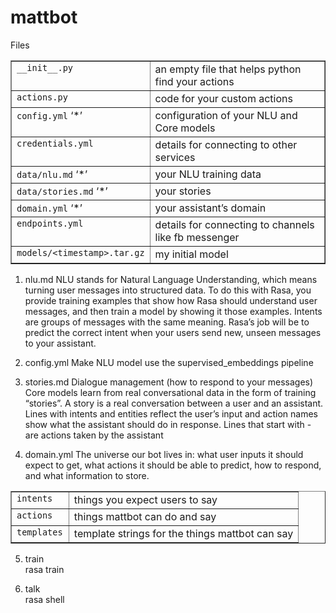 # mattbot

Files
<table border="1" class="docutils">
<colgroup>
<col width="36%">
<col width="64%">
</colgroup>
<tbody valign="top">
<tr class="row-odd"><td><code class="docutils literal notranslate"><span class="pre">__init__.py</span></code></td>
<td>an empty file that helps python find your actions</td>
</tr>
<tr class="row-even"><td><code class="docutils literal notranslate"><span class="pre">actions.py</span></code></td>
<td>code for your custom actions</td>
</tr>
<tr class="row-odd"><td><code class="docutils literal notranslate"><span class="pre">config.yml</span></code> ‘*’</td>
<td>configuration of your NLU and Core models</td>
</tr>
<tr class="row-even"><td><code class="docutils literal notranslate"><span class="pre">credentials.yml</span></code></td>
<td>details for connecting to other services</td>
</tr>
<tr class="row-odd"><td><code class="docutils literal notranslate"><span class="pre">data/nlu.md</span></code> ‘*’</td>
<td>your NLU training data</td>
</tr>
<tr class="row-even"><td><code class="docutils literal notranslate"><span class="pre">data/stories.md</span></code> ‘*’</td>
<td>your stories</td>
</tr>
<tr class="row-odd"><td><code class="docutils literal notranslate"><span class="pre">domain.yml</span></code> ‘*’</td>
<td>your assistant’s domain</td>
</tr>
<tr class="row-even"><td><code class="docutils literal notranslate"><span class="pre">endpoints.yml</span></code></td>
<td>details for connecting to channels like fb messenger</td>
</tr>
<tr class="row-odd"><td><code class="docutils literal notranslate"><span class="pre">models/&lt;timestamp&gt;.tar.gz</span></code></td>
<td>my initial model</td>
</tr>
</tbody>
</table>

1. nlu.md
NLU stands for Natural Language Understanding, which means turning user messages into structured data. To do this with Rasa, you provide training examples that show how Rasa should understand user messages, and then train a model by showing it those examples.
Intents are groups of messages with the same meaning. Rasa’s job will be to predict the correct intent when your users send new, unseen messages to your assistant. 

2. config.yml
Make NLU model use the supervised_embeddings pipeline

3. stories.md
Dialogue management (how to respond to your messages)
Core models learn from real conversational data in the form of training “stories”. A story is a real conversation between a user and an assistant. Lines with intents and entities reflect the user’s input and action names show what the assistant should do in response.
Lines that start with - are actions taken by the assistant

4. domain.yml
The universe our bot lives in: what user inputs it should expect to get, what actions it should be able to predict, how to respond, and what information to store.
<table border="1" class="docutils">
<colgroup>
<col width="20%">
<col width="80%">
</colgroup>
<tbody valign="top">
<tr class="row-odd"><td><code class="docutils literal notranslate"><span class="pre">intents</span></code></td>
<td>things you expect users to say</td>
</tr>
<tr class="row-even"><td><code class="docutils literal notranslate"><span class="pre">actions</span></code></td>
<td>things mattbot can do and say</td>
</tr>
<tr class="row-odd"><td><code class="docutils literal notranslate"><span class="pre">templates</span></code></td>
<td>template strings for the things mattbot can say</td>
</tr>
</tbody>
</table>

5. train <br>
rasa train

6. talk<br>
rasa shell
